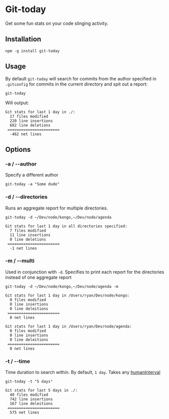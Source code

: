 # Git-today

Get some fun stats on your code slinging activity.

## Installation

```
npm -g install git-today
```

## Usage

By default `git-today` will search for commits from the author specified in `.gitconfig` for commits in the current directory and spit out a report:

```
git-today
```

Will output:

```
Git stats for last 1 day in ./:
  17 files modified
  220 line insertions
  682 line deletions
 =======================
  -462 net lines
```


## Options

### -a / --author

Specify a different author

```
git-today -a "Some dude"
```

### -d / --directories

Runs an aggregate report for multiple directories.

```
git-today -d ~/Dev/node/kongo,~/Dev/node/agenda
```

```
Git stats for last 1 day in all directories specified:
  7 files modified
  11 line insertions
  0 line deletions
 =======================
  -1 net lines
```

### -m / --multi

Used in conjunction with `-d`. Specifies to print each report for the directories instead of one aggregate report

```
git-today -d ~/Dev/node/kongo,~/Dev/node/agenda -m
```

```
Git stats for last 1 day in /Users/ryan/Dev/node/kongo:
  0 files modified
  0 line insertions
  0 line deleitions
 =======================
  0 net lines

Git stats for last 1 day in /Users/ryan/Dev/node/agenda:
  0 files modified
  0 line insertions
  0 line deleitions
 =======================
  0 net lines
```

### -t / --time

Time duration to search within. By default, `1 day`. Takes any [humanInterval](https://github.com/rschmukler/humanInterval)

```
git-today -t "5 days"
```

```
Git stats for last 5 days in ./:
  40 files modified
  742 line insertions
  167 line deleitions
 =======================
  575 net lines
```
